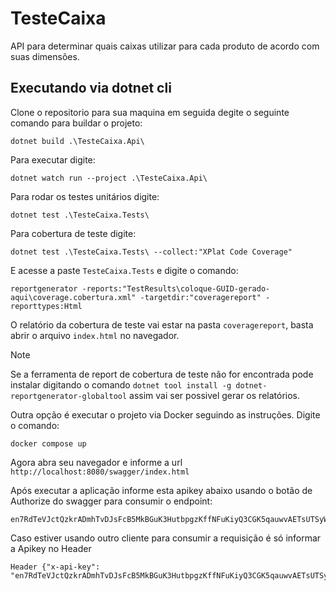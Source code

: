 # TesteCaixa

API para determinar quais caixas utilizar para cada produto de acordo com suas dimensões.

## Executando via dotnet cli

Clone o repositorio para sua maquina em seguida degite o seguinte comando para buildar o projeto:
```
dotnet build .\TesteCaixa.Api\
```

Para executar digite:
```
dotnet watch run --project .\TesteCaixa.Api\
```

Para rodar os testes unitários digite:
```
dotnet test .\TesteCaixa.Tests\
```

Para cobertura de teste digite:
```
dotnet test .\TesteCaixa.Tests\ --collect:"XPlat Code Coverage"
```

E acesse a paste `TesteCaixa.Tests` e digite o comando:
```
reportgenerator -reports:"TestResults\coloque-GUID-gerado-aqui\coverage.cobertura.xml" -targetdir:"coveragereport" -reporttypes:Html
```

O relatório da cobertura de teste vai estar na pasta `coveragereport`, basta abrir o arquivo `index.html` no navegador.

>[!NOTE]
> Se a ferramenta de report de cobertura de teste não for encontrada pode instalar digitando o comando `dotnet tool install -g dotnet-reportgenerator-globaltool` assim vai ser possivel gerar os relatórios.

Outra opção é executar o projeto via Docker seguindo as instruções. Digite o comando:
```
docker compose up
```

Agora abra seu navegador e informe a url `http://localhost:8080/swagger/index.html`

Após executar a aplicação informe esta apikey abaixo usando o botão de Authorize do swagger para consumir o endpoint:
```
en7RdTeVJctQzkrADmhTvDJsFcB5MkBGuK3HutbpgzKffNFuKiyQ3CGK5qauwvAETsUTSyWes4T9KRuVnm4JmS1wafJB01VxL7mEiuwzm975CsnxcZvlPQ9AluP1GJ4l
```

Caso estiver usando outro cliente para consumir a requisição é só informar a Apikey no Header 
```
Header {"x-api-key": "en7RdTeVJctQzkrADmhTvDJsFcB5MkBGuK3HutbpgzKffNFuKiyQ3CGK5qauwvAETsUTSyWes4T9KRuVnm4JmS1wafJB01VxL7mEiuwzm975CsnxcZvlPQ9AluP1GJ4l"}
```
